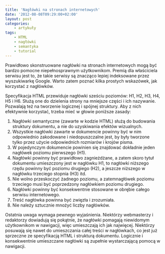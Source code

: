 ```yaml
---
title: 'Nagłówki na stronach internetowych'
date: '2012-08-08T09:29:00+02:00'
layout: post
categories:
    - artykuły
tags:
    - HTML
    - nagłówki
    - semantyka
    - tutorial
---
```


Prawidłowo skonstruowane nagłówki na stronach internetowych mogą być bardzo pomocne niepełnosprawnym użytkownikom. Premią dla właściciela serwisu jest to, że takie serwisy są znacząco lepiej indeksowane przez wyszukiwarkę Google. Warto zatem poznać kilka prostych wskazówek, jak korzystać z nagłówków.

Specyfikacja HTML przewiduje nagłówki sześciu poziomów: H1, H2, H3, H4, H5 i H6. Służą one do dzielenia strony na mniejsze części i ich nazywanie. Pozwalają też na tworzenie logicznej i spójnej struktury. Aby z nich efektywnie korzystać, trzeba mieć w głowie poniższe zasady:

1. Nagłówki semantyczne (zawarte w kodzie HTML) służą do budowania struktury dokumentu, a nie do uzyskiwania efektów wizualnych.
2. Wszystkie nagłówki zawarte w dokumencie powinny być w nim odpowiednio zakodowane i niedopuszczalne jest, by były tworzone tylko przez użycie odpowiednich rozmiarów i krojów pisma.
3. W pojedynczym dokumencie powinien się znajdować dokładnie jeden nagłówek poziomu pierwszego (H1).
4. Nagłówki powinny być prawidłowo zagnieżdżane, a zatem skoro tytuł dokumentu umieszczony jest w nagłówku H1, to nagłówki niższego rzędu powinny być poziomu drugiego (H2), a jeszcze niższego w nagłówku trzeciego stopnia (H3) itd.
5. Nie wolno przeskoczyć żadnego poziomu, a zatemnagłówek poziomu trzeciego musi być poprzedzony nagłówkiem poziomu drugiego.
6. Nagłówki powinny być konsekwentnie stosowane w obrębie całego serwisu internetowego.
7. Treść nagłówka powinna być zwięzła i zrozumiała.
8. Nie należy sztucznie mnożyć liczby nagłówków.

Ostatnia uwaga wymaga pewnego wyjaśnienia. Niektórzy webmasterzy i redaktorzy dowiadują się pokątnie, że nagłówki pomagają niewidomym użytkownikom w nawigacji, więc umieszczają ich jak najwięcej. Niektórzy posuwają się nawet do umieszczania całej treści w nagłówkach, co jest już sprzeczne ze specyfikacją HTML i strukturą dokumentu. Logicznie i konsekwentnie umieszczane nagłówki są zupełnie wystarczającą pomocą w nawigacji.